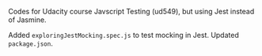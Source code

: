 Codes for Udacity course Javscript Testing (ud549), but using Jest instead of Jasmine.

Added `exploringJestMocking.spec.js` to test mocking in Jest. Updated `package.json`.
